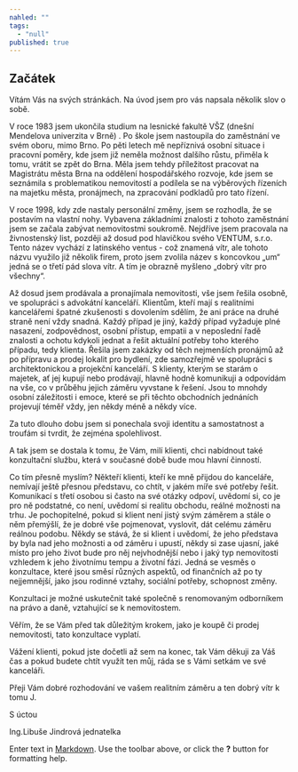 ```yaml
---
nahled: ""
tags: 
  - "null"
published: true
---
```

## Začátek

Vítám Vás na svých stránkách. Na úvod jsem pro vás napsala několik slov o sobě.

V roce 1983 jsem ukončila studium na  lesnické fakultě VŠZ (dnešní Mendelova univerzita v Brně) . Po škole jsem nastoupila do zaměstnání ve svém oboru, mimo Brno. Po pěti letech mě nepříznivá osobní situace i pracovní poměry, kde jsem již  neměla možnost dalšího růstu, přiměla k tomu, vrátit se zpět do Brna. Měla jsem tehdy příležitost pracovat na Magistrátu města Brna na oddělení hospodářského rozvoje, kde jsem se seznámila s problematikou nemovitostí a podílela se na výběrových řízeních na majetku města, pronájmech, na zpracování podkladů pro tato řízení.

V roce 1998, kdy zde nastaly personální změny, jsem se rozhodla, že se postavím na vlastní nohy. Vybavena základními znalosti z tohoto zaměstnání jsem se začala zabývat nemovitostmi soukromě. Nejdříve jsem pracovala na živnostenský list, později až dosud pod hlavičkou svého VENTUM, s.r.o. Tento název vychází z latinského ventus  - což znamená vítr, ale tohoto názvu využilo již několik firem, proto jsem zvolila název s koncovkou „um“ jedná se o třetí pád slova vítr. A tím je obrazně myšleno „dobrý vítr pro všechny“.

Až dosud jsem prodávala a pronajímala nemovitosti, vše jsem řešila osobně, ve spolupráci s advokátní kanceláří. Klientům, kteří mají s realitními kancelářemi špatné zkušenosti s dovolením sdělím, že ani práce na druhé straně není vždy snadná. Každý případ je jiný, každý případ vyžaduje plné nasazení, zodpovědnost, osobní přístup, empatii a v neposlední řadě znalosti a ochotu kdykoli jednat a řešit aktuální potřeby toho kterého případu, tedy klienta. Řešila jsem zakázky od těch nejmenších pronájmů až po přípravu a prodej lokalit pro bydlení, zde samozřejmě ve spolupráci s architektonickou a projekční kanceláří. S klienty, kterým se starám o majetek, ať jej kupují nebo prodávají, hlavně hodně komunikuji a odpovídám na vše, co v průběhu jejich záměru vyvstane k řešení. Jsou to mnohdy osobní záležitosti i emoce, které se při těchto obchodních jednáních projevují téměř vždy, jen někdy méně a někdy více.

Za tuto dlouho dobu jsem si ponechala svoji identitu a samostatnost a troufám si tvrdit, že zejména spolehlivost. 

A tak jsem se dostala k tomu, že Vám, milí klienti, chci nabídnout také konzultační službu, která v současné době bude mou hlavní činností. 

Co tím přesně myslím?  Někteří klienti, kteří ke mně přijdou do kanceláře, nemívají ještě přesnou představu, co chtít, v jakém míře své potřeby řešit. Komunikací s třetí osobou si často na své otázky odpoví, uvědomí si, co je pro ně podstatné, co není, uvědomí si realitu obchodu, reálné možnosti na trhu. Je pochopitelné, pokud si klient není jistý svým záměrem a stále o něm přemýšlí, že je dobré vše pojmenovat, vyslovit, dát celému záměru reálnou podobu. Někdy se stává, že si klient i uvědomí, že jeho představa by byla nad jeho možnosti a od záměru i upustí, někdy si zase ujasní, jaké místo pro jeho život bude pro něj nejvhodnější nebo i jaký typ nemovitosti vzhledem k jeho životnímu tempu a životní fázi. Jedná se vesměs o konzultace, které jsou směsí různých aspektů, od finančních až po ty nejjemnější, jako jsou rodinné vztahy, sociální potřeby, schopnost změny.

Konzultaci je možné uskutečnit  také společně s renomovaným odborníkem na právo a daně, vztahující se k nemovitostem.

Věřím, že se Vám před tak důležitým krokem, jako je koupě či prodej nemovitosti, tato konzultace vyplatí.

Vážení klienti, pokud jste dočetli až sem na konec, tak Vám děkuji za Váš čas a pokud budete chtít využít ten můj, ráda se s Vámi setkám ve své kanceláři.

Přeji Vám dobré rozhodování ve vašem realitním záměru a ten dobrý vítr k tomu J.

 S úctou

 

Ing.Libuše Jindrová
jednatelka

Enter text in [Markdown](http://daringfireball.net/projects/markdown/). Use the toolbar above, or click the **?** button for formatting help.
